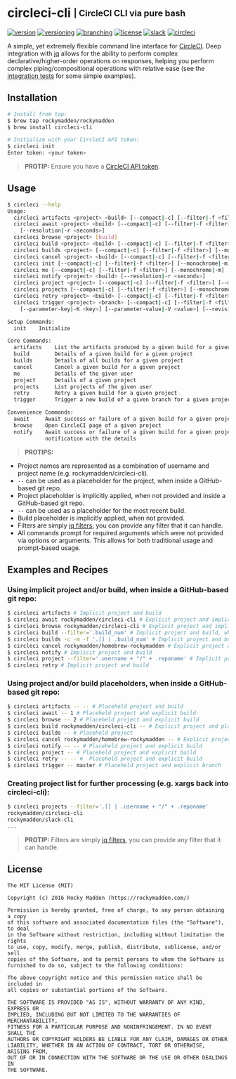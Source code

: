 # circleci-cli <sub><sup>| CircleCI CLI via pure bash</sup></sub>
[![version](http://img.shields.io/badge/version-v0.4.0-blue.svg)](https://github.com/rockymadden/circleci-cli/releases)
[![versioning](http://img.shields.io/badge/versioning-semver-blue.svg)](http://semver.org/)
[![branching](http://img.shields.io/badge/branching-github%20flow-blue.svg)](https://guides.github.com/introduction/flow/)
[![license](http://img.shields.io/badge/license-mit-blue.svg)](https://opensource.org/licenses/MIT)
[![slack](http://img.shields.io/badge/slack-join-e01563.svg)](https://rockymadden-slack.herokuapp.com/)
[![circleci](https://circleci.com/gh/rockymadden/circleci-cli.svg?style=shield)](https://circleci.com/gh/rockymadden/circleci-cli)

A simple, yet extremely flexible command line interface for [CircleCI](https://circleci.com). Deep
integration with [jq](https://github.com/stedolan/jq) allows for the ability to perform complex
declarative/higher-order operations on responses, helping you perform complex piping/compositional
operations with relative ease (see the [integration tests](test/integration/circleci) for some
simple examples).

## Installation
```bash
# Install from tap:
$ brew tap rockymadden/rockymadden
$ brew install circleci-cli

# Initialize with your CircleCI API token:
$ circleci init
Enter token: <your token>
```

> __PROTIP:__ Ensure you have a [CircleCI API token](https://circleci.com/account/api).

## Usage
```bash
$ circleci --help
Usage:
  circleci artifacts <project> <build> [--compact|-c] [--filter|-f <filter>] [--monochrome|-m]
  circleci await <project> <build> [--compact|-c] [--filter|-f <filter>] [--monochrome|-m]
    [--resolution|-r <seconds>]
  circleci browse <project> [build]
  circleci build <project> <build> [--compact|-c] [--filter|-f <filter>] [--monochrome|-m]
  circleci builds <project> [--compact|-c] [--filter|-f <filter>] [--monochrome|-m]
  circleci cancel <project> <build> [--compact|-c] [--filter|-f <filter>] [--monochrome|-m]
  circleci init [--compact|-c] [--filter|-f <filter>] [--monochrome|-m] [--token|-t <token>]
  circleci me [--compact|-c] [--filter|-f <filter>] [--monochrome|-m]
  circleci notify <project> <build> [--resolution|-r <seconds>]
  circleci project <project> [--compact|-c] [--filter|-f <filter>] [--monochrome|-m]
  circleci projects [--compact|-c] [--filter|-f <filter>] [--monochrome|-m]
  circleci retry <project> <build> [--compact|-c] [--filter|-f <filter>] [--monochrome|-m]
  circleci trigger <project> <branch> [--compact|-c] [--filter|-f <filter>] [--monochrome|-m]
    [--parameter-key|-K <key>] [--parameter-value|-V <value>] [--revision|-R <revision>]

Setup Commands:
  init    Initialize

Core Commands:
  artifacts    List the artifacts produced by a given build for a given project
  build        Details of a given build for a given project
  builds       Details of all builds for a given project
  cancel       Cancel a given build for a given project
  me           Details of the given user
  project      Details of a given project
  projects     List projects of the given user
  retry        Retry a given build for a given project
  trigger      Trigger a new build of a given branch for a given project

Convenience Commands:
  await     Await success or failure of a given build for a given project
  browse    Open CircleCI page of a given project
  notify    Await success or failure of a given build for a given project and create an OS X
            notification with the details
```

> __PROTIPS:__
* Project names are represented as a combination of username and project name
(e.g. rockymadden/circleci-cli).
* `--` can be used as a placeholder for the project, when inside a GitHub-based git repo.
* Project placeholder is implicitly applied, when not provided and inside a GitHub-based git repo.
* `--` can be used as a placeholder for the most recent build.
* Build placeholder is implicitly applied, when not provided.
* Filters are simply [jq filters](https://stedolan.github.io/jq/manual/), you can provide any filter
that it can handle.
* All commands prompt for required arguments which were not provided via options or arguments. This
allows for both traditional usage and prompt-based usage.

## Examples and Recipes

### Using implicit project and/or build, when inside a GitHub-based git repo:
```bash
$ circleci artifacts # Implicit project and build
$ circleci await rockymadden/circleci-cli # Explicit project and implicit build
$ circleci browse rockymadden/circleci-cli # Explicit project and implicit build
$ circleci build --filter='.build_num' # Implicit project and build, while providing option
$ circleci builds -c -m -f '.[] | .build_num' # Implicit project and build, while providing options
$ circleci cancel rockymadden/homebrew-rockymadden # Explicit project and implicit build
$ circleci notify # Implicit project and build
$ circleci project --filter='.username + "/" + .reponame' # Implicit project, while providing option
$ circleci retry # Implicit project and build
```

### Using project and/or build placeholders, when inside a GitHub-based git repo:
```bash
$ circleci artifacts -- -- # Placeheld project and build
$ circleci await -- 1 # Placeheld project and explicit build
$ circleci browse -- 2 # Placeheld project and explicit build
$ circleci build rockymadden/circleci-cli -- # Explicit project and placeheld build
$ circleci builds -- # Placeheld project
$ circleci cancel rockymadden/homebrew-rockymadden -- # Explicit project and placeheld build
$ circleci notify -- -- # Placeheld project and explicit build
$ circleci project -- # Placeheld project and explicit build
$ circleci retry -- -- #  Placeheld project and explicit build
$ circleci trigger -- master # Placeheld project and explicit branch
```

### Creating project list for further processing (e.g. xargs back into circleci-cli):
```bash
$ circleci projects --filter='.[] | .username + "/" + .reponame'
rockymadden/circleci-cli
rockymadden/slack-cli
...
```

> __PROTIP:__ Filters are simply [jq filters](https://stedolan.github.io/jq/manual/), you can
provide any filter that it can handle.

## License
```
The MIT License (MIT)

Copyright (c) 2016 Rocky Madden (https://rockymadden.com/)

Permission is hereby granted, free of charge, to any person obtaining a copy
of this software and associated documentation files (the "Software"), to deal
in the Software without restriction, including without limitation the rights
to use, copy, modify, merge, publish, distribute, sublicense, and/or sell
copies of the Software, and to permit persons to whom the Software is
furnished to do so, subject to the following conditions:

The above copyright notice and this permission notice shall be included in
all copies or substantial portions of the Software.

THE SOFTWARE IS PROVIDED "AS IS", WITHOUT WARRANTY OF ANY KIND, EXPRESS OR
IMPLIED, INCLUDING BUT NOT LIMITED TO THE WARRANTIES OF MERCHANTABILITY,
FITNESS FOR A PARTICULAR PURPOSE AND NONINFRINGEMENT. IN NO EVENT SHALL THE
AUTHORS OR COPYRIGHT HOLDERS BE LIABLE FOR ANY CLAIM, DAMAGES OR OTHER
LIABILITY, WHETHER IN AN ACTION OF CONTRACT, TORT OR OTHERWISE, ARISING FROM,
OUT OF OR IN CONNECTION WITH THE SOFTWARE OR THE USE OR OTHER DEALINGS IN
THE SOFTWARE.
```
